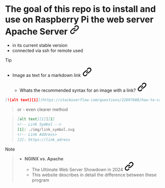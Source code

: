 # The goal of this repo is to install and use on Raspberry Pi the web server Apache Server [![alt text][1]](https://www.apache.org/)

- in its current stable version
- connected via ssh for remote used

> [!TIP]
><!--- THis empty line is necessary for correct format -->
> - Image as text for a markdown link [![alt text][1]](https://meta.stackexchange.com/questions/2133/whats-the-recommended-syntax-for-an-image-with-a-link)
>
>   - Whats the recommended syntax for an image with a link? [![alt text][1]][2]
>
> ```markdown
> [![alt text][1]](https://stackoverflow.com/questions/22697688/how-to-cat-eof-a-file-containing-code)
> ```
<!-- -->
> or - even clearer method
<!-- -->
> ```markdown
> [alt text][1]][2]
> <!-- Link Symbol -->
> [1]: ./img/link_symbol.svg
> <!-- Link Address>
> [2]: https://link_adress
> 
> ```
<!-- -->
<!--
[1]: ./img/link_symbol.svg
-->
[2]: https://meta.stackexchange.com/questions/2133/whats-the-recommended-syntax-for-an-image-with-a-link
><!--- THis empty line is necessary for correct format -->
<!-- -->
> [!Note]
<!-- -->
> - **NGINX vs. Apache**
>   - The Ultimate Web Server Showdown in 2024 [![alt text][1]](https://www.cloudways.com/blog/nginx-vs-apache/)
>   - This website describes in detail the difference between these program
<!-- -->

<!-- Link sign - Don't Found a better way :-( - You know a better method? - Please send me a email -->
[1]: ./img/link_symbol.svg
